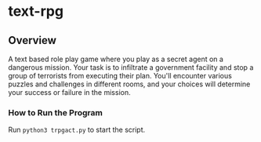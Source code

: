 # text-rpg

## Overview
A text based role play game where you play as a secret agent on a dangerous mission. Your task is to infiltrate a government facility and stop a group of terrorists from executing their plan. You'll encounter various puzzles and challenges in different rooms, and your choices will determine your success or failure in the mission.

### How to Run the Program

Run `python3 trpgact.py` to start the script.
